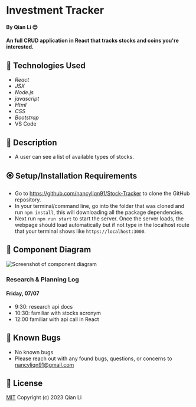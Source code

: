 #  Investment Tracker 

#### By Qian Li 😊

#### An full CRUD application in React that tracks stocks and coins you're interested. 

## 🌼 Technologies Used

* _React_
* _JSX_
* _Node.js_
* _javascript_
* _Html_
* _CSS_
* _Bootstrap_
* VS Code

## 🌺 Description

* A user can see a list of  available types of stocks.


## 🏵️ Setup/Installation Requirements

* Go to https://github.com/nancyliqn91/Stock-Tracker to clone the GitHub repository.
* In your terminal/command line, go into the folder that was cloned and run `npm install`, this will downloading all the package dependencies.
* Next run `npm run start` to start the server. Once the server loads, the webpage should load automatically but if not type in the localhost route that your terminal shows like `https://localhost:3000`.

## 🌻 Component Diagram

![Screenshot of component diagram](/src/img/diagram.png)

### Research & Planning Log
#### Friday, 07/07
* 9:30: research api docs 
* 10:30: familiar with stocks acronym
* 12:00 familiar with api call in React

## 🌷 Known Bugs

* No known bugs
* Please reach out with any found bugs, questions, or concerns to nancyliqn91@gmail.com

## 🌹 License
[MIT](license.txt)
Copyright (c) 2023 Qian Li
